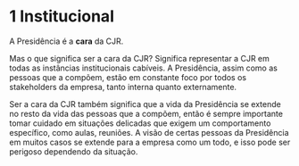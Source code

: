 # 1 Institucional

<!-- Coloquei e me referi à Presidência e não ao Presidente para preservar a possibilidade de ter assessores, como já houve antes, e o gênero indefinido. -->
A Presidência é a **cara** da CJR.

Mas o que significa ser a cara da CJR? Significa representar a CJR em todas as instâncias institucionais cabíveis. A Presidência, assim como as pessoas que a compõem, estão em constante foco por todos os stakeholders da empresa, tanto interna quanto externamente.

Ser a cara da CJR também significa que a vida da Presidência se extende no resto da vida das pessoas que a compõem, então é sempre importante tomar cuidado em situações delicadas que exigem um comportamento específico, como aulas, reuniões. A visão de certas pessoas da Presidência em muitos casos se extende para a empresa como um todo, e isso pode ser perigoso dependendo da situação.
